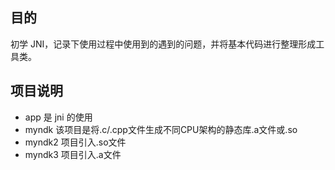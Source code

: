 ## 目的

初学 JNI，记录下使用过程中使用到的遇到的问题，并将基本代码进行整理形成工具类。

## 项目说明

- app 是 jni 的使用
- myndk 该项目是将.c/.cpp文件生成不同CPU架构的静态库.a文件或.so
- myndk2 项目引入.so文件
- myndk3 项目引入.a文件